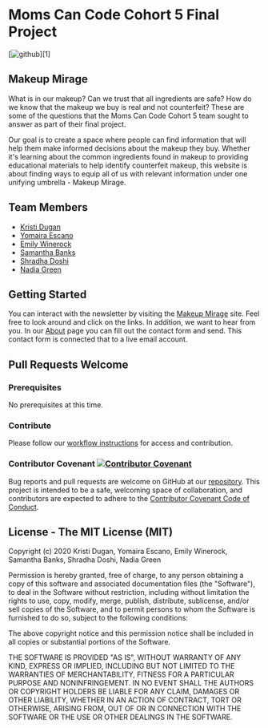 # Moms Can Code Cohort 5 Final Project

[![github](https://github.com/momscancode5/project/issues/72#issue-569288502)][1]

## Makeup Mirage

What is in our makeup? Can we trust that all ingredients are safe? How do we know that the makeup we buy is real and not counterfeit? These are some of the questions that the Moms Can Code Cohort 5 team sought to answer as part of their final project.

Our goal is to create a space where people can find information that will help them make informed decisions about the makeup they buy. Whether it's learning about the common ingredients found in makeup to providing educational materials to help identify counterfeit makeup, this website is about finding ways to equip all of us with relevant information under one unifying umbrella - Makeup Mirage.

## Team Members

- [Kristi Dugan](https://github.com/KristiDugan)
- [Yomaira Escano](https://github.com/yomi413)
- [Emily Winerock](https://github.com/winerock)
- [Samantha Banks](https://github.com/techMomz704)
- [Shradha Doshi](https://github.com/shraddhakdoshi)
- [Nadia Green](https://github.com/NKGREEN)

## Getting Started

You can interact with the newsletter by visiting the [Makeup Mirage](https://momscancode5.github.io/project/) site. Feel free to look around and click on the links. In addition, we want to hear from you. In our [About](https://momscancode5.github.io/project/about.html) page you can fill out the contact form and send. This contact form is connected that to a live email account.

## Pull Requests Welcome

### Prerequisites

No prerequisites at this time.

### Contribute

Please follow our [workflow instructions](workflow.md) for access and contribution.

### Contributor Covenant [![Contributor Covenant](https://img.shields.io/badge/Contributor%20Covenant-v2.0%20adopted-ff69b4.svg)](code_of_conduct.md)

Bug reports and pull requests are welcome on GitHub at our [repository](https://github.com/momscancode5/project). This project is intended to be a safe, welcoming space of collaboration, and contributors are expected to adhere to the [Contributor Covenant Code of Conduct](Contributing.md).

## License - The MIT License (MIT)

Copyright (c) 2020 Kristi Dugan, Yomaira Escano, Emily Winerock, Samantha Banks, Shradha Doshi, Nadia Green

Permission is hereby granted, free of charge, to any person obtaining a copy of this software and associated documentation files (the "Software"), to deal in the Software without restriction, including without limitation the rights to use, copy, modify, merge, publish, distribute, sublicense, and/or sell copies of the Software, and to permit persons to whom the Software is furnished to do so, subject to the following conditions:

The above copyright notice and this permission notice shall be included in all copies or substantial portions of the Software.

THE SOFTWARE IS PROVIDED "AS IS", WITHOUT WARRANTY OF ANY KIND, EXPRESS OR IMPLIED, INCLUDING BUT NOT LIMITED TO THE WARRANTIES OF MERCHANTABILITY, FITNESS FOR A PARTICULAR PURPOSE AND NONINFRINGEMENT. IN NO EVENT SHALL THE AUTHORS OR COPYRIGHT HOLDERS BE LIABLE FOR ANY CLAIM, DAMAGES OR OTHER LIABILITY, WHETHER IN AN ACTION OF CONTRACT, TORT OR OTHERWISE, ARISING FROM, OUT OF OR IN CONNECTION WITH THE SOFTWARE OR THE USE OR OTHER DEALINGS IN THE SOFTWARE.
